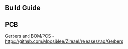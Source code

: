 ## Build Guide

## PCB

Gerbers and BOM/PCS - https://github.com/Mposiblee/Zireael/releases/tag/Gerbers
